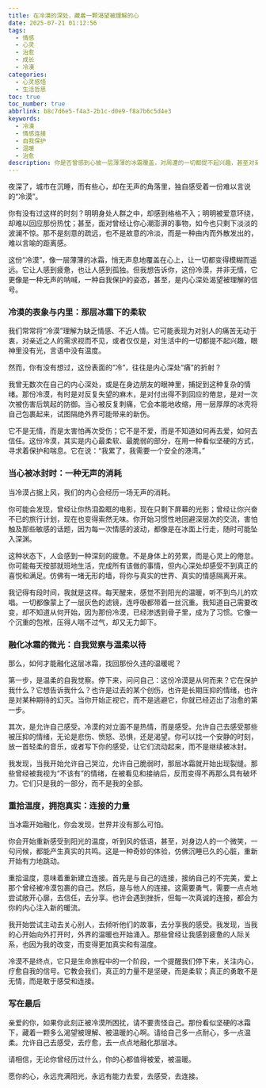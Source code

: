 ```yaml
---
title: 在冷漠的深处，藏着一颗渴望被理解的心
date: 2025-07-21 01:12:56
tags:
  - 情感
  - 心灵
  - 治愈
  - 成长
  - 冷漠
categories:
  - 心灵感悟
  - 生活哲思
toc: true
toc_number: true
abbrlink: b8c7d6e5-f4a3-2b1c-d0e9-f8a7b6c5d4e3
keywords:
  - 冷漠
  - 情感连接
  - 自我保护
  - 温暖
  - 治愈
description: 你是否曾感到心被一层薄薄的冰霜覆盖，对周遭的一切都提不起兴趣，甚至对亲近的人也难以敞开心扉？那份看似坚硬的冷漠，或许并非无情，而是内心深处对自我保护的渴望，是对过往伤痛的无声回应。这篇文章，将带你走进冷漠的深处，探寻它背后的真实原因，并温柔地指引你，如何一步步融化冰封，找回那份久违的温暖与连接，让心重新跳动，感受生命的美好与深情。
---
```


夜深了，城市在沉睡，而有些心，却在无声的角落里，独自感受着一份难以言说的“冷漠”。

你有没有过这样的时刻？明明身处人群之中，却感到格格不入；明明被爱意环绕，却难以回应那份热忱；甚至，面对曾经让你心潮澎湃的事物，如今也只剩下淡淡的波澜不惊。那不是刻意的疏远，也不是故意的冷淡，而是一种由内而外散发出的，难以言喻的距离感。

这份“冷漠”，像一层薄薄的冰霜，悄无声息地覆盖在心上，让一切都变得模糊而遥远。它让人感到疲惫，也让人感到孤独。但我想告诉你，这份冷漠，并非无情，它更像是一种无声的呐喊，一种自我保护的姿态，甚至，是内心深处渴望被理解的信号。

### 冷漠的表象与内里：那层冰霜下的柔软

我们常常将“冷漠”理解为缺乏情感、不近人情。它可能表现为对别人的痛苦无动于衷，对亲近之人的需求视而不见，或者仅仅是，对生活中的一切都提不起兴趣，眼神里没有光，言语中没有温度。

然而，你有没有想过，这份表面的“冷”，往往是内心深处“痛”的折射？

我曾无数次在自己的内心深处，或是在身边朋友的眼神里，捕捉到这种复杂的情绪。那份冷漠，有时是对反复失望的麻木，是对付出得不到回应的倦怠，是对一次次被伤害后筑起的防御。当心被反复刺痛，它会本能地收缩，用一层厚厚的冰壳将自己包裹起来，试图隔绝外界可能带来的新伤。

它不是无情，而是太害怕再次受伤；它不是不爱，而是不知道如何再去爱，如何去信任。这份冷漠，其实是内心最柔软、最脆弱的部分，在用一种看似坚硬的方式，寻求着保护和喘息。它在说：“我累了，我需要一个安全的港湾。”

### 当心被冰封时：一种无声的消耗

当冷漠占据上风，我们的内心会经历一场无声的消耗。

你可能会发现，曾经让你热泪盈眶的电影，现在只剩下屏幕的光影；曾经让你兴奋不已的旅行计划，现在也变得索然无味。你开始习惯性地回避深层次的交流，害怕触及那些敏感的话题，因为每一次情感的波动，都像是在冰面上行走，随时可能坠入深渊。

这种状态下，人会感到一种深刻的疲惫。不是身体上的劳累，而是心灵上的倦怠。你可能每天按部就班地生活，完成所有该做的事情，但内心深处却感受不到真正的喜悦和满足。仿佛有一堵无形的墙，将你与真实的世界、真实的情感隔离开来。

我记得有段时间，我就是这样。每天醒来，感觉不到阳光的温暖，听不到鸟儿的欢唱。一切都像蒙上了一层灰色的滤镜，连呼吸都带着一丝沉重。我知道自己需要改变，却不知道从何开始，因为那份冷漠，已经渗透到骨子里，成为了习惯。它像一个沉重的包袱，压得人喘不过气，却又无力卸下。

### 融化冰霜的微光：自我觉察与温柔以待

那么，如何才能融化这层冰霜，找回那份久违的温暖呢？

第一步，是温柔的自我觉察。停下来，问问自己：这份冷漠是从何而来？它在保护我什么？它想告诉我什么？也许是过去的某个创伤，也许是长期压抑的情绪，也许是对某种期待的幻灭。当你开始正视它，而不是逃避它，你就已经迈出了治愈的第一步。

其次，是允许自己感受。冷漠的对立面不是热情，而是感受。允许自己去感受那些被压抑的情绪，无论是悲伤、愤怒、恐惧，还是渴望。你可以找一个安静的时刻，放一首轻柔的音乐，或者写下你的感受，让它们流动起来，而不是继续被冰封。

我发现，当我开始允许自己哭泣，允许自己脆弱时，那层冰霜就开始出现裂缝。那些曾经被我视为“不该有”的情绪，在被看见和接纳后，反而变得不再那么具有破坏力。它们只是我的一部分，而不是我的全部。

### 重拾温度，拥抱真实：连接的力量

当冰霜开始融化，你会发现，世界并没有那么可怕。

你会开始重新感受到阳光的温度，听到风的低语，甚至，对身边人的一个微笑，一句问候，都能产生真实的共鸣。这是一种奇妙的体验，仿佛沉睡已久的心脏，重新开始有力地跳动。

重拾温度，意味着重新建立连接。首先是与自己的连接，接纳自己的不完美，爱上那个曾经被冷漠包裹的自己。然后，是与他人的连接。这需要勇气，需要一点点地尝试敞开心扉，去信任，去分享。也许会遇到挫折，但每一次真诚的连接，都会为你的内心注入新的暖流。

我开始尝试主动去关心别人，去倾听他们的故事，去分享我的感受。我发现，当我的心开始向外打开时，外界的温暖也开始涌入。那些曾经让我感到疲惫的人际关系，也因为我的改变，而变得更加真实和有温度。

冷漠不是终点，它只是生命旅程中的一个阶段，一个提醒我们停下来，关注内心，疗愈自我的信号。它教会我们，真正的力量不是坚硬，而是柔软；真正的勇敢不是无情，而是敢于感受和连接。

### 写在最后

亲爱的你，如果你此刻正被冷漠所困扰，请不要责怪自己。那份看似坚硬的冰霜下，藏着一颗多么渴望被理解、被温暖的心啊。请给自己多一点耐心，多一点温柔。允许自己去感受，去疗愈，去一点点地融化那层冰。

请相信，无论你曾经历过什么，你的心都值得被爱，被温暖。

愿你的心，永远充满阳光，永远有能力去爱，去感受，去连接。